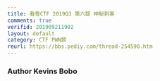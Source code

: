 ```yaml
---
title: 看雪CTF 2019Q3 第六题 神秘刺客
comments: true
verifid: 201909211902
layout: default
category: CTF PWN题
reurl: https://bbs.pediy.com/thread-254590.htm
---
```


### Author Kevins Bobo

